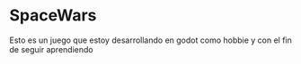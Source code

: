 # SpaceWars

Esto es un juego que estoy desarrollando en godot como hobbie y con el fin de seguir aprendiendo
